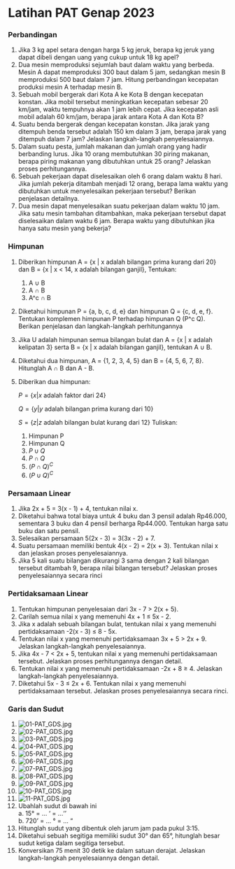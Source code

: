 # Latihan PAT Genap 2023


### Perbandingan

1. Jika 3 kg apel setara dengan harga 5 kg jeruk, berapa kg jeruk yang dapat dibeli dengan uang yang cukup untuk 18 kg apel?
2. Dua mesin memproduksi sejumlah baut dalam waktu yang berbeda. Mesin A dapat memproduksi 300 baut dalam 5 jam, sedangkan mesin B memproduksi 500 baut dalam 7 jam. Hitung perbandingan kecepatan produksi mesin A terhadap mesin B.
3. Sebuah mobil bergerak dari Kota A ke Kota B dengan kecepatan konstan. Jika mobil tersebut meningkatkan kecepatan sebesar 20 km/jam, waktu tempuhnya akan 1 jam lebih cepat. Jika kecepatan asli mobil adalah 60 km/jam, berapa jarak antara Kota A dan Kota B?
4. Suatu benda bergerak dengan kecepatan konstan. Jika jarak yang ditempuh benda tersebut adalah 150 km dalam 3 jam, berapa jarak yang ditempuh dalam 7 jam? Jelaskan langkah-langkah penyelesaiannya.
5. Dalam suatu pesta, jumlah makanan dan jumlah orang yang hadir berbanding lurus. Jika 10 orang membutuhkan 30 piring makanan, berapa piring makanan yang dibutuhkan untuk 25 orang? Jelaskan proses perhitungannya.
6. Sebuah pekerjaan dapat diselesaikan oleh 6 orang dalam waktu 8 hari. Jika jumlah pekerja ditambah menjadi 12 orang, berapa lama waktu yang dibutuhkan untuk menyelesaikan pekerjaan tersebut? Berikan penjelasan detailnya.
7. Dua mesin dapat menyelesaikan suatu pekerjaan dalam waktu 10 jam. Jika satu mesin tambahan ditambahkan, maka pekerjaan tersebut dapat diselesaikan dalam waktu 6 jam. Berapa waktu yang dibutuhkan jika hanya satu mesin yang bekerja?

### Himpunan

1. Diberikan himpunan A = {x | x adalah bilangan prima kurang dari 20} dan B = {x | x < 14, x adalah bilangan ganjil}, Tentukan:
    1. A ∪ B
    2. A ∩ B
    3. A^c ∩ B
2. Diketahui himpunan P = {a, b, c, d, e} dan himpunan Q = {c, d, e, f}. Tentukan komplemen himpunan P terhadap himpunan Q (P^c Q). Berikan penjelasan dan langkah-langkah perhitungannya
3. Jika U adalah himpunan semua bilangan bulat dan A = {x | x adalah kelipatan 3} serta B = {x | x adalah bilangan ganjil}, tentukan A ∪ B.
4. Diketahui dua himpunan, A = {1, 2, 3, 4, 5} dan B = {4, 5, 6, 7, 8}. Hitunglah A ∩ B dan A - B.
5. Diberikan dua himpunan:
    
    $P = \{x | x \text{ adalah faktor dari } 24\}$
    
    $Q = \{y | y \text{ adalah bilangan prima kurang dari } 10\}$
    
    $S = \{z | z \text{ adalah bilangan bulat kurang dari } 12\}$
    Tuliskan:
    
    1. Himpunan P
    2. Himpunan Q
    3. $P \cup Q$
    4. $P \cap Q$
    5. $(P \cap Q)^C$
    6. $(P \cup Q)^C$

### Persamaan Linear

1. Jika 2x + 5 = 3(x - 1) + 4, tentukan nilai x.
2. Diketahui bahwa total biaya untuk 4 buku dan 3 pensil adalah Rp46.000, sementara 3 buku dan 4 pensil berharga Rp44.000. Tentukan harga satu buku dan satu pensil.
3. Selesaikan persamaan 5(2x - 3) = 3(3x - 2) + 7.
4. Suatu persamaan memiliki bentuk 4(x - 2) = 2(x + 3). Tentukan nilai x dan jelaskan proses penyelesaiannya.
5. Jika 5 kali suatu bilangan dikurangi 3 sama dengan 2 kali bilangan tersebut ditambah 9, berapa nilai bilangan tersebut? Jelaskan proses penyelesaiannya secara rinci

### Pertidaksamaan Linear

1. Tentukan himpunan penyelesaian dari 3x - 7 > 2(x + 5).
2. Carilah semua nilai x yang memenuhi 4x + 1 ≤ 5x - 2.
3. Jika x adalah sebuah bilangan bulat, tentukan nilai x yang memenuhi pertidaksamaan -2(x - 3) ≤ 8 - 5x.
4. Tentukan nilai x yang memenuhi pertidaksamaan 3x + 5 > 2x + 9. Jelaskan langkah-langkah penyelesaiannya.
5. Jika 4x - 7 < 2x + 5, tentukan nilai x yang memenuhi pertidaksamaan tersebut. Jelaskan proses perhitungannya dengan detail.
6. Tentukan nilai x yang memenuhi pertidaksamaan -2x + 8 ≥ 4. Jelaskan langkah-langkah penyelesaiannya.
7. Diketahui 5x - 3 ≤ 2x + 6. Tentukan nilai x yang memenuhi pertidaksamaan tersebut. Jelaskan proses penyelesaiannya secara rinci.

### Garis dan Sudut

1. ![01-PAT_GDS.jpg](./assets/PAT/01-PAT_GDS.jpg)
2. ![02-PAT_GDS.jpg](./assets/PAT/02-PAT_GDS.jpg)
3. ![03-PAT_GDS.jpg](./assets/PAT/03-PAT_GDS.jpg)
4. ![04-PAT_GDS.jpg](./assets/PAT/04-PAT_GDS.jpg)
5. ![05-PAT_GDS.jpg](./assets/PAT/05-PAT_GDS.jpg)
6. ![06-PAT_GDS.jpg](./assets/PAT/06-PAT_GDS.jpg)
7. ![07-PAT_GDS.jpg](./assets/PAT/07-PAT_GDS.jpg)
8. ![08-PAT_GDS.jpg](./assets/PAT/08-PAT_GDS.jpg)
9. ![09-PAT_GDS.jpg](./assets/PAT/09-PAT_GDS.jpg)
10. ![10-PAT_GDS.jpg](./assets/PAT/10-PAT_GDS.jpg)
11. ![11-PAT_GDS.jpg](./assets/PAT/11-PAT_GDS.jpg)
12. Ubahlah sudut di bawah ini <br>
    a. 15° = … ‘ = …‘’ <br>
    b. 720’ = … ° = … “ <br>
13. Hitunglah sudut yang dibentuk oleh jarum jam pada pukul 3:15.
14. Diketahui sebuah segitiga memiliki sudut 30° dan 65°, hitunglah besar sudut ketiga dalam segitiga tersebut.
15. Konversikan 75 menit 30 detik ke dalam satuan derajat. Jelaskan langkah-langkah penyelesaiannya dengan detail.

